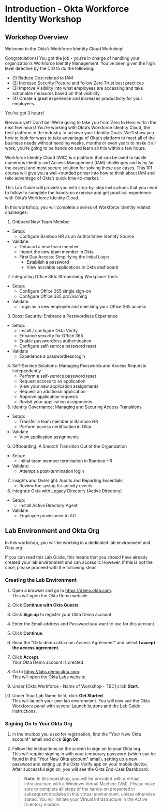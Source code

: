 #  Introduction - Okta Workforce Identity Workshop

## Workshop Overview

Welcome to the Okta’s Workforce Identity Cloud Workshop!

Congratulations! You got the job - you’re in charge of handling your organization’s Workforce Identity Management. You’ve been given the high level directive by the CIO to do the following: 
- (1) Reduce Cost related to IAM 
- (2) Increase Security Posture and follow Zero Trust best practices 
- (3) Improve Visibility into what employees are accessing and take actionable measures based on that visibility. 
- (4) Create a great experience and increases productivity for your employees. 

You’ve got 3 hours!

Nervous yet? Don’t be! We’re going to take you from Zero to Hero within the next few hours! You’re working with Okta’s Workforce Identity Cloud, the best platform in the industry to achieve your Identity Goals. We’ll show you how to look for ways to take advantage of Okta’s platform to meet all of the business needs without needing weeks, months or even years to make it all work, you’re going to be hands on and learn all this within a few hours.


Workforce Identity Cloud (WIC) is a platform that can be used to tackle numerous Identity and Access Management (IAM) challenges and is by far the easiest and most secure solution for solving these use cases. This 101 course will give you a well-rounded primer into how to think about IAM and take advantage of Okta’s quick time-to-market.

This Lab Guide will provide you with step-by-step instructions that you need to follow to complete the hands-on exercise and get practical experience with Okta’s Workforce Identity Cloud. 

In this workshop, you will complete a series of Workforce Identity related challenges:

1. Onboard New Team Member
-  Setup: 
    - Configure Bamboo HR as an Authoritative Identity Source
- Validate:
    - Onboard a new team member
    - Import the new team member in Okta
    - First Day Access: Simplifying the Initial Login
        - Establish a password
        - View available applications in Okta dashboard
2. Integrating Office 365: Streamlining Workplace Tools
- Setup: 
    - Configure Office 365 single sign-on
    - Configure Office 365 provisioning
- Validate: 
    - Login as a new employee and checking your Office 365 access 
3. Boost Security: Embrace a Passwordless Experience
- Setup:
    - Install / configure Okta Verify
    - Enhance security for Office 365
    - Enable  passwordless authentication
    - Configure self-service password reset
- Validate
    - Experience a passwordless login
4. Self-Service Solutions: Managing Passwords and Access Requests Independently
    - Perform a self-service password reset
    - Request access to an application
    - View your new application assignments
    - Request an additional application
    - Approve application requests
    - Revisit your application assignments
5. Identity Governance: Managing and Securing Access Transitions
- Setup:
    - Transfer a team member in Bamboo HR
    - Perform access  certification in Okta
- Validate
    - View application assignments
6. Offboarding: A Smooth Transition Out of the Organization
- Setup:
    - Initiat team member termination in Bamboo HR
- Validate: 
    - Attempt a post-termination login
7. Insights and Oversight: Audits and Reporting Essentials
    - Review the syslog for activity events
8. Integrate Okta with Legacy Directory (Active Directory)
- Setup: 
    - Install Active Directory Agent
- Validate
    - Employee provisioned to AD


## Lab Environment and Okta Org

In this workshop, you will be working in a dedicated lab environment and Okta org.

If you can read this Lab Guide, this means that you should have already created your lab environment and can access it. However, if this is not the case, please proceed with the following steps.  

### Creating the Lab Environment

1. Open a browser and go to <https://demo.okta.com>.  
This will open the Okta Demo website. 

2. Click **Continue with Okta Guests**.

3. Click **Sign up** to register your Okta Demo account.

4. Enter the Email address and Password you want to use for this account.

5. Click **Continue**.

6. Read the "Okta demo.okta.com Access Agreement" and select **I accept the access agreement**.

7. Click **Accept**.  
Your Okta Demo account is created.

8. Go to <https://labs.demo.okta.com>.  
This will open the Okta Labs website.

9. Under [Okta Workforce - Name of Workshop - TBD] click **Start**.  

10. Under Your Lab Name field, click **Get Started**.  
This will launch your own lab environment. You will now see the Okta Workforce panel with several Launch buttons and the Lab Guide instructions.

### Signing On to Your Okta Org

1. In the mailbox you used for registration, find the "Your New Okta account" email and click **Sign On**.  

2. Follow the instructions on the screen to sign on to your Okta org.  
This will require signing in with your temporary password (which can be found in the "Your New Okta account" email), setting up a new password and setting up the Okta Verify app on your mobile device.  
After successful sign on, you will see the Okta End-User Dashboard.     

   > **Note:** In this workshop, you will be provided with a Virtual Infrastructure with a Windows Virtual Machine (VM). Please make sure to complete all steps of the hands-on presented in subsequent modules in this virtual environment, unless otherwise stated. You will initiate your Virtual Infrastructure in the Active Directory module.
   >    

